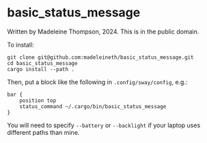 # basic\_status\_message

Written by Madeleine Thompson, 2024. This is in the public domain.

To install:
```
git clone git@github.com:madeleineth/basic_status_message.git
cd basic_status_message
cargo install --path .
```
Then, put a block like the following in `.config/sway/config`, e.g.:
```
bar {
    position top
    status_command ~/.cargo/bin/basic_status_message
}
```
You will need to specify `--battery` or `--backlight` if your laptop uses
different paths than mine.

